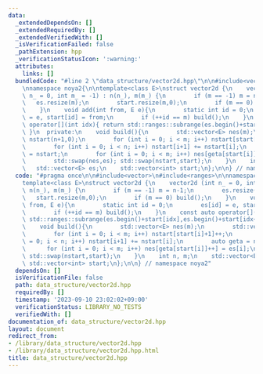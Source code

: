 ```yaml
---
data:
  _extendedDependsOn: []
  _extendedRequiredBy: []
  _extendedVerifiedWith: []
  _isVerificationFailed: false
  _pathExtension: hpp
  _verificationStatusIcon: ':warning:'
  attributes:
    links: []
  bundledCode: "#line 2 \"data_structure/vector2d.hpp\"\n\n#include<vector>\n#include<ranges>\n\
    \nnamespace noya2{\n\ntemplate<class E>\nstruct vector2d {\n    vector2d (int\
    \ n_ = 0, int m_ = -1) : n(n_), m(m_) {\n        if (m == -1) m = n-1;\n     \
    \   es.resize(m);\n        start.resize(m,0);\n        if (m == 0) build();\n\
    \    }\n    void add(int from, E e){\n        static int id = 0;\n        es[id]\
    \ = e, start[id] = from;\n        if (++id == m) build();\n    }\n    const auto\
    \ operator[](int idx){ return std::ranges::subrange(es.begin()+start[idx],es.begin()+start[idx+1]);\
    \ }\n  private:\n    void build(){\n        std::vector<E> nes(m);\n        std::vector<int>\
    \ nstart(n+1,0);\n        for (int i = 0; i < m; i++) nstart[start[i]+1]++;\n\
    \        for (int i = 0; i < n; i++) nstart[i+1] += nstart[i];\n        auto geta\
    \ = nstart;\n        for (int i = 0; i < m; i++) nes[geta[start[i]]++] = es[i];\n\
    \        std::swap(nes,es); std::swap(nstart,start);\n    }\n    int n, m;\n \
    \   std::vector<E> es;\n    std::vector<int> start;\n};\n\n} // namespace noya2\n"
  code: "#pragma once\n\n#include<vector>\n#include<ranges>\n\nnamespace noya2{\n\n\
    template<class E>\nstruct vector2d {\n    vector2d (int n_ = 0, int m_ = -1) :\
    \ n(n_), m(m_) {\n        if (m == -1) m = n-1;\n        es.resize(m);\n     \
    \   start.resize(m,0);\n        if (m == 0) build();\n    }\n    void add(int\
    \ from, E e){\n        static int id = 0;\n        es[id] = e, start[id] = from;\n\
    \        if (++id == m) build();\n    }\n    const auto operator[](int idx){ return\
    \ std::ranges::subrange(es.begin()+start[idx],es.begin()+start[idx+1]); }\n  private:\n\
    \    void build(){\n        std::vector<E> nes(m);\n        std::vector<int> nstart(n+1,0);\n\
    \        for (int i = 0; i < m; i++) nstart[start[i]+1]++;\n        for (int i\
    \ = 0; i < n; i++) nstart[i+1] += nstart[i];\n        auto geta = nstart;\n  \
    \      for (int i = 0; i < m; i++) nes[geta[start[i]]++] = es[i];\n        std::swap(nes,es);\
    \ std::swap(nstart,start);\n    }\n    int n, m;\n    std::vector<E> es;\n   \
    \ std::vector<int> start;\n};\n\n} // namespace noya2"
  dependsOn: []
  isVerificationFile: false
  path: data_structure/vector2d.hpp
  requiredBy: []
  timestamp: '2023-09-10 23:02:02+09:00'
  verificationStatus: LIBRARY_NO_TESTS
  verifiedWith: []
documentation_of: data_structure/vector2d.hpp
layout: document
redirect_from:
- /library/data_structure/vector2d.hpp
- /library/data_structure/vector2d.hpp.html
title: data_structure/vector2d.hpp
---
```

